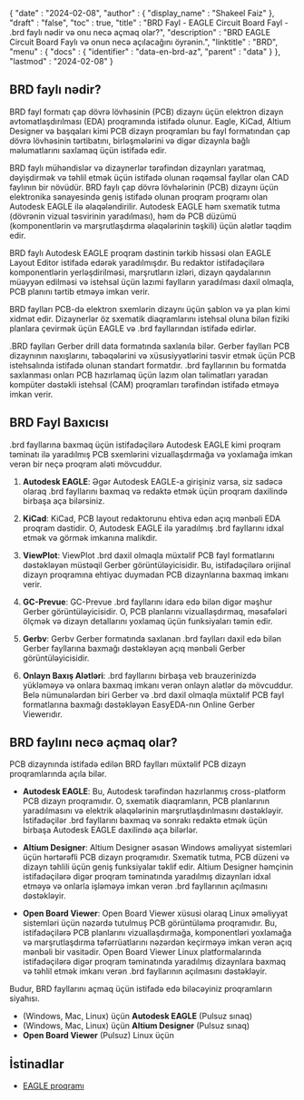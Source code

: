 {
  "date" : "2024-02-08",
  "author" : {
    "display_name" : "Shakeel Faiz"
},
  "draft" : "false",
  "toc" : true,
  "title" : "BRD Fayl - EAGLE Circuit Board Fayl - .brd faylı nədir və onu necə açmaq olar?",
  "description" : "BRD EAGLE Circuit Board Faylı və onun necə açılacağını öyrənin.",
  "linktitle" : "BRD",
  "menu" : {
    "docs" : {
      "identifier" : "data-en-brd-az",
      "parent" : "data"
}
},
  "lastmod" : "2024-02-08"
}

## BRD faylı nədir?

BRD fayl formatı çap dövrə lövhəsinin (PCB) dizaynı üçün elektron dizayn avtomatlaşdırılması (EDA) proqramında istifadə olunur. Eagle, KiCad, Altium Designer və başqaları kimi PCB dizayn proqramları bu fayl formatından çap dövrə lövhəsinin tərtibatını, birləşmələrini və digər dizaynla bağlı məlumatlarını saxlamaq üçün istifadə edir.

BRD faylı mühəndislər və dizaynerlər tərəfindən dizaynları yaratmaq, dəyişdirmək və təhlil etmək üçün istifadə olunan rəqəmsal fayllar olan CAD faylının bir növüdür. BRD faylı çap dövrə lövhələrinin (PCB) dizaynı üçün elektronika sənayesində geniş istifadə olunan proqram proqramı olan Autodesk EAGLE ilə əlaqələndirilir. Autodesk EAGLE həm sxematik tutma (dövrənin vizual təsvirinin yaradılması), həm də PCB düzümü (komponentlərin və marşrutlaşdırma əlaqələrinin təşkili) üçün alətlər təqdim edir.

BRD faylı Autodesk EAGLE proqram dəstinin tərkib hissəsi olan EAGLE Layout Editor istifadə edərək yaradılmışdır. Bu redaktor istifadəçilərə komponentlərin yerləşdirilməsi, marşrutların izləri, dizayn qaydalarının müəyyən edilməsi və istehsal üçün lazımi faylların yaradılması daxil olmaqla, PCB planını tərtib etməyə imkan verir.

BRD faylları PCB-də elektron sxemlərin dizaynı üçün şablon və ya plan kimi xidmət edir. Dizaynerlər öz sxematik diaqramlarını istehsal oluna bilən fiziki planlara çevirmək üçün EAGLE və .brd fayllarından istifadə edirlər.

.BRD faylları Gerber drill data formatında saxlanıla bilər. Gerber faylları PCB dizaynının naxışlarını, təbəqələrini və xüsusiyyətlərini təsvir etmək üçün PCB istehsalında istifadə olunan standart formatdır. .brd fayllarının bu formatda saxlanması onları PCB hazırlamaq üçün lazım olan təlimatları yaradan kompüter dəstəkli istehsal (CAM) proqramları tərəfindən istifadə etməyə imkan verir.

## BRD Fayl Baxıcısı

.brd fayllarına baxmaq üçün istifadəçilərə Autodesk EAGLE kimi proqram təminatı ilə yaradılmış PCB sxemlərini vizuallaşdırmağa və yoxlamağa imkan verən bir neçə proqram aləti mövcuddur.

1.  **Autodesk EAGLE**: Əgər Autodesk EAGLE-a girişiniz varsa, siz sadəcə olaraq .brd fayllarını baxmaq və redaktə etmək üçün proqram daxilində birbaşa aça bilərsiniz.
    
2.  **KiCad**: KiCad, PCB layout redaktorunu ehtiva edən açıq mənbəli EDA proqram dəstidir. O, Autodesk EAGLE ilə yaradılmış .brd fayllarını idxal etmək və görmək imkanına malikdir.
    
3.  **ViewPlot**: ViewPlot .brd daxil olmaqla müxtəlif PCB fayl formatlarını dəstəkləyən müstəqil Gerber görüntüləyicisidir. Bu, istifadəçilərə orijinal dizayn proqramına ehtiyac duymadan PCB dizaynlarına baxmaq imkanı verir.
    
4.  **GC-Prevue**: GC-Prevue .brd fayllarını idarə edə bilən digər məşhur Gerber görüntüləyicisidir. O, PCB planlarını vizuallaşdırmaq, məsafələri ölçmək və dizayn detallarını yoxlamaq üçün funksiyaları təmin edir.
    
5.  **Gerbv**: Gerbv Gerber formatında saxlanan .brd faylları daxil edə bilən Gerber fayllarına baxmağı dəstəkləyən açıq mənbəli Gerber görüntüləyicisidir.
    
6.  **Onlayn Baxış Alətləri**: .brd fayllarını birbaşa veb brauzerinizdə yükləməyə və onlara baxmaq imkanı verən onlayn alətlər də mövcuddur. Belə nümunələrdən biri Gerber və .brd daxil olmaqla müxtəlif PCB fayl formatlarına baxmağı dəstəkləyən EasyEDA-nın Online Gerber Viewerıdır.

## BRD faylını necə açmaq olar?

PCB dizaynında istifadə edilən BRD faylları müxtəlif PCB dizayn proqramlarında açıla bilər.

- **Autodesk EAGLE**: Bu, Autodesk tərəfindən hazırlanmış cross-platform PCB dizayn proqramıdır. O, sxematik diaqramların, PCB planlarının yaradılmasını və elektrik əlaqələrinin marşrutlaşdırılmasını dəstəkləyir. İstifadəçilər .brd fayllarını baxmaq və sonrakı redaktə etmək üçün birbaşa Autodesk EAGLE daxilində aça bilərlər.
    
- **Altium Designer**: Altium Designer əsasən Windows əməliyyat sistemləri üçün hərtərəfli PCB dizayn proqramıdır. Sxematik tutma, PCB düzeni və dizayn təhlili üçün geniş funksiyalar təklif edir. Altium Designer həmçinin istifadəçilərə digər proqram təminatında yaradılmış dizaynları idxal etməyə və onlarla işləməyə imkan verən .brd fayllarının açılmasını dəstəkləyir.
    
- **Open Board Viewer**: Open Board Viewer xüsusi olaraq Linux əməliyyat sistemləri üçün nəzərdə tutulmuş PCB görüntüləmə proqramıdır. Bu, istifadəçilərə PCB planlarını vizuallaşdırmağa, komponentləri yoxlamağa və marşrutlaşdırma təfərrüatlarını nəzərdən keçirməyə imkan verən açıq mənbəli bir vasitədir. Open Board Viewer Linux platformalarında istifadəçilərə digər proqram təminatında yaradılmış dizaynlara baxmaq və təhlil etmək imkanı verən .brd fayllarının açılmasını dəstəkləyir.

Budur, BRD fayllarını açmaq üçün istifadə edə biləcəyiniz proqramların siyahısı.

- (Windows, Mac, Linux) üçün **Autodesk EAGLE** (Pulsuz sınaq)
- (Windows, Mac, Linux) üçün **Altium Designer** (Pulsuz sınaq)
- **Open Board Viewer** (Pulsuz) Linux üçün

## İstinadlar
* [EAGLE proqramı](https://en.wikipedia.org/wiki/EAGLE_(proqram))


